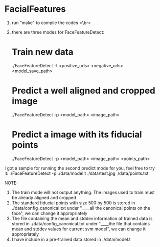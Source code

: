 FacialFeatures
==============

1. run "make" to compile the codes <\br>
2. there are three modes for FaceFeatureDetect:

   	 # Train new data
   	 ./FaceFeatureDetect -t <positive_urls> <negative_urls> <model_save_path>

	 # Predict a well aligned and cropped image
	 ./FaceFeatureDetect -p <model_path> <image_path>

	 # Predict a image with its fiducial points
	 ./FaceFeatureDetect -p <model_path> <image_path> <points_path>


I got a sample for running the second predict mode for you, feel free to try it:
  ./FaceFeatureDetect -p ./data/model.t ./data/test.jpg ./data/points.txt

NOTE:
1. The train mode will not output anything. The images used to train must be already aligned and cropped <br />
2. The standard fiducial points with size 500 by 500 is stored in ./data/config_canonical.txt under "____all the canonical points on the face", we can change it appropriately
3. The file containing the mean and stddev information of trained data is stored in ./data/config_canonical.txt under "____the file that contains mean and stddev values for current svm model", we can change it appropriately
4. I have include in a pre-trained data stored in ./data/model.t

